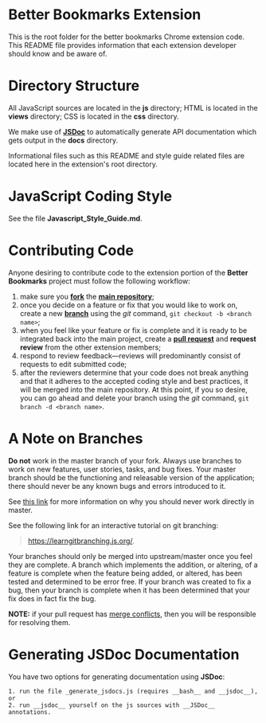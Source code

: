 # Better Bookmarks Extension

This is the root folder for the better bookmarks Chrome extension
code.  This README file provides information that each extension
developer should know and be aware of.

# Directory Structure

All JavaScript sources are located in the __js__ directory; HTML is
located in the __views__ directory; CSS is located in the __css__
directory.

We make use of [__JSDoc__](https://github.com/jsdoc/jsdoc) to automatically generate API documentation which gets output in the __docs__
directory.

Informational files such as this README and style guide related files
are located here in the extension's root directory.

# JavaScript Coding Style

See the file __Javascript_Style_Guide.md__.

# Contributing Code

Anyone desiring to contribute code to the extension portion of the __Better Bookmarks__ project must follow the following workflow:

1. make sure you [__fork__](https://help.github.com/en/articles/fork-a-repo) the [__main repository__](https://github.com/williamsnick606/Better-Bookmarks);
2. once you decide on a feature or fix that you would like to work on, create a new [__branch__](https://www.git-tower.com/learn/git/ebook/en/command-line/branching-merging/branching-can-change-your-life#start) using the _git_ command, `git checkout -b <branch name>`;
3. when you feel like your feature or fix is complete and it is ready to be integrated back into the main project, create a [__pull request__](https://help.github.com/en/articles/creating-a-pull-request) and __request review__ from the other extension members;
4. respond to review feedback—reviews will predominantly consist of requests to edit submitted code;
5. after the reviewers determine that your code does not break anything and that it adheres to the accepted coding style and best practices, it will be merged into the main repository.  At this point, if you so desire, you can go ahead and delete your branch using the _git_ command, `git branch -d <branch name>`.

# A Note on Branches

__Do not__ work in the master branch of your fork.  Always use branches to work on new features, user stories, tasks, and bug fixes.  Your master branch should be the functioning and releasable version of the application; there should never be any known bugs and errors introduced to it.

See [this link](https://thenewstack.io/dont-mess-with-the-master-working-with-branches-in-git-and-github/) for more information on why you should never work directly in master.

See the following link for an interactive tutorial on git branching:
> https://learngitbranching.js.org/.

Your branches should only be merged into upstream/master once you feel they are complete.  A branch which implements the addition, or altering, of a feature is complete when the feature being added, or altered, has been tested and determined to be error free.  If your branch was created to fix a bug, then your branch is complete when it has been determined that your fix does in fact fix the bug.


__NOTE:__ if your pull request has [merge conflicts](https://www.git-tower.com/learn/git/ebook/en/command-line/advanced-topics/merge-conflicts#start), then you will be responsible for resolving them.

# Generating JSDoc Documentation

You have two options for generating documentation using __JSDoc__:

    1. run the file _generate_jsdocs.js (requires __bash__ and __jsdoc__), or
    2. run __jsdoc__ yourself on the js sources with __JSDoc__ annotations.
